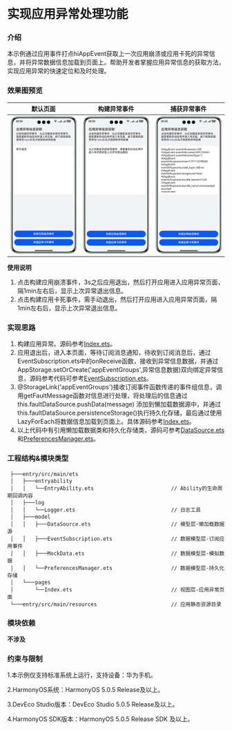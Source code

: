 # 实现应用异常处理功能

### 介绍

本示例通过应用事件打点hiAppEvent获取上一次应用崩溃或应用卡死的异常信息，并将异常数据信息加载到页面上。帮助开发者掌握应用异常信息的获取方法，实现应用异常的快速定位和及时处理。

### 效果图预览
| 默认页面                                  | 构建异常事件                                | 捕获异常事件                                |
|---------------------------------------|---------------------------------------|---------------------------------------|
| ![](screenshots/device/Preview_1.png) | ![](screenshots/device/Preview_2.png) | ![](screenshots/device/Preview_3.png) |

**使用说明**

1. 点击构建应用崩溃事件，3s之后应用退出，然后打开应用进入应用异常页面，隔1min左右后，显示上次异常退出信息。 
2. 点击构建应用卡死事件，需手动退出，然后打开应用进入应用异常页面，隔1min左右后，显示上次异常退出信息。

### 实现思路

1. 构建应用异常。源码参考[Index.ets](./entry/src/main/ets/pages/Index.ets)。
2. 应用退出后，进入本页面，等待订阅消息通知，待收到订阅消息后，通过EventSubscription.ets中的onReceive函数，接收到异常信息数据，并通过AppStorage.setOrCreate('appEventGroups',异常信息数据)双向绑定异常信息，源码参考代码可参考[EventSubscription.ets](./entry/src/main/ets/model/EventSubscription.ets)。
3. @StorageLink('appEventGroups')接收订阅事件函数传递的事件组信息，调用getFaultMessage函数对信息进行处理，将处理后的信息通过 this.faultDataSource.pushData(message) 添加到懒加载数据源中，并通过this.faultDataSource.persistenceStorage()执行持久化存储，最后通过使用LazyForEach将数据信息加载到页面上。具体源码参考[Index.ets](./entry/src/main/ets/pages/Index.ets)。
4. 以上代码中有引用懒加载数据类和持久化存储类，源码可参考[DataSource.ets](./entry/src/main/ets/model/DataSource.ets)和[PreferencesManager.ets](./entry/src/main/ets/model/PreferencesManager.ets)。

### 工程结构&模块类型

   ```
    ├───entry/src/main/ets                             
    │   ├───entryability
    │   │   └──EntryAbility.ets                         // Ability的生命周期回调内容
    │   ├───log
    │   │   └──Logger.ets                               // 日志工具
    │   ├───model
    │   │   ├───DataSource.ets                          // 模型层-懒加载数据源
    │   │   ├───EventSubscription.ets                   // 数据模型层-订阅应用事件
    │   │   ├───MockData.ets                            // 数据模型层-模拟数据
    │   │   └──PreferencesManager.ets                   // 数据模型层-持久化存储
    │   └───pages
    │       └──Index.ets                                // 视图层-应用异常页面
    └───entry/src/main/resources                        // 应用静态资源目录
   ```

### 模块依赖

**不涉及**

### 约束与限制

1.本示例仅支持标准系统上运行，支持设备：华为手机。

2.HarmonyOS系统：HarmonyOS 5.0.5 Release及以上。

3.DevEco Studio版本：DevEco Studio 5.0.5 Release及以上。

4.HarmonyOS SDK版本：HarmonyOS 5.0.5 Release SDK 及以上。